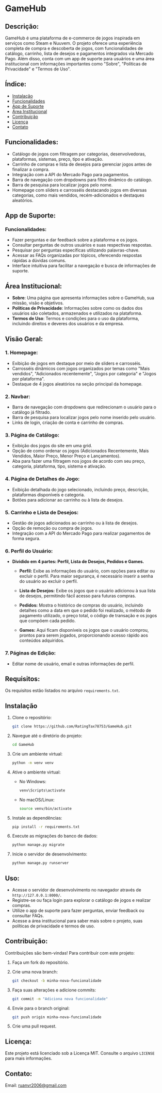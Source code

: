# GameHub

## Descrição:

GameHub é uma plataforma de e-commerce de jogos inspirada em serviços como Steam e Nuuvem. O projeto oferece uma experiência completa de compra e descoberta de jogos, com funcionalidades de catálogo, carrinho, lista de desejos e pagamentos integrados via Mercado Pago. Além disso, conta com um app de suporte para usuários e uma área institucional com informações importantes como "Sobre", "Políticas de Privacidade" e "Termos de Uso".

## Índice:

- [Instalação](#instalação)
- [Funcionalidades](#funcionalidades)
- [App de Suporte](#app-de-suporte)
- [Área Institucional](#área-institucional)
- [Contribuição](#contribuição)
- [Licença](#licença)
- [Contato](#contato)

## Funcionalidades:

- Catálogo de jogos com filtragem por categorias, desenvolvedoras, plataformas, sistemas, preço, tipo e ativação.
- Carrinho de compras e lista de desejos para gerenciar jogos antes de finalizar a compra.
- Integração com a API do Mercado Pago para pagamentos.
- Barra de navegação com dropdowns para filtro dinâmico do catálogo.
- Barra de pesquisa para localizar jogos pelo nome.
- Homepage com sliders e carrosséis destacando jogos em diversas categorias, como mais vendidos, recém-adicionados e destaques aleatórios.

## App de Suporte:

### Funcionalidades:

- Fazer perguntas e dar feedback sobre a plataforma e os jogos.
- Consultar perguntas de outros usuários e suas respectivas respostas.
- Pesquisar por perguntas específicas utilizando palavras-chave.
- Acessar as FAQs organizadas por tópicos, oferecendo respostas rápidas a dúvidas comuns.
- Interface intuitiva para facilitar a navegação e busca de informações de suporte.

## Área Institucional:

- **Sobre**: Uma página que apresenta informações sobre o GameHub, sua missão, visão e objetivos.
- **Políticas de Privacidade**: Informações sobre como os dados dos usuários são coletados, armazenados e utilizados na plataforma.
- **Termos de Uso**: Termos e condições para o uso da plataforma, incluindo direitos e deveres dos usuários e da empresa.

## Visão Geral:

### 1. Homepage:
- Exibição de jogos em destaque por meio de sliders e carrosséis.
- Carrosséis dinâmicos com jogos organizados por temas como "Mais vendidos", "Adicionados recentemente", "Jogos por categoria" e "Jogos por plataforma".
- Destaque de 4 jogos aleatórios na seção principal da homepage.

### 2. Navbar:
- Barra de navegação com dropdowns que redirecionam o usuário para o catálogo já filtrado.
- Barra de pesquisa para localizar jogos pelo nome inserido pelo usuário.
- Links de login, criação de conta e carrinho de compras.

### 3. Página de Catálogo:
- Exibição dos jogos do site em uma grid.
- Opção de como ordenar os jogos (Adicionados Recentemente, Mais Vendidos, Maior Preço, Menor Preço e Lançamentos).
- Aba para fazer uma filtragem nos jogos de acordo com seu preço, categoria, plataforma, tipo, sistema e ativação.

### 4. Página de Detalhes do Jogo:
- Exibição detalhada do jogo selecionado, incluindo preço, descrição, plataformas disponíveis e categoria.
- Botões para adicionar ao carrinho ou à lista de desejos.

### 5. Carrinho e Lista de Desejos:
- Gestão de jogos adicionados ao carrinho ou à lista de desejos.
- Opção de remoção ou compra de jogos.
- Integração com a API do Mercado Pago para realizar pagamentos de forma segura.

### 6. Perfil do Usuário:

- **Dividido em 4 partes: Perfil, Lista de Desejos, Pedidos e Games.**
  
  - **Perfil:** Exibe as informações do usuário, com opções para editar ou excluir o perfil. Para maior segurança, é necessário inserir a senha do usuário ao excluir o perfil.
  
  - **Lista de Desejos:** Exibe os jogos que o usuário adicionou à sua lista de desejos, permitindo fácil acesso para futuras compras.

  - **Pedidos:** Mostra o histórico de compras do usuário, incluindo detalhes como a data em que o pedido foi realizado, o método de pagamento utilizado, o preço total, o código de transação e os jogos que compõem cada pedido.
  
  - **Games:** Aqui ficam disponíveis os jogos que o usuário comprou, prontos para serem jogados, proporcionando acesso rápido aos conteúdos adquiridos.

### 7. Páginas de Edição:
- Editar nome de usuário, email e outras informações de perfil.

## Requisitos:

Os requisitos estão listados no arquivo `requirements.txt`.

## Instalação

1. Clone o repositório:

    ```bash
    git clone https://github.com/RatingTax78753/GameHub.git
    ```

2. Navegue até o diretório do projeto:

    ```bash
    cd GameHub
    ```

3. Crie um ambiente virtual:

    ```bash
    python -m venv venv
    ```

4. Ative o ambiente virtual:
    - No Windows:
        ```bash
        venv\Scripts\activate
        ```
    - No macOS/Linux:
        ```bash
        source venv/bin/activate
        ```

5. Instale as dependências:

    ```bash
    pip install -r requirements.txt
    ```

6. Execute as migrações do banco de dados:

    ```bash
    python manage.py migrate
    ```

7. Inicie o servidor de desenvolvimento:

    ```bash
    python manage.py runserver
    ```

## Uso:

- Acesse o servidor de desenvolvimento no navegador através de `http://127.0.0.1:8000/`.
- Registre-se ou faça login para explorar o catálogo de jogos e realizar compras.
- Utilize o app de suporte para fazer perguntas, enviar feedback ou consultar FAQs.
- Acesse a área institucional para saber mais sobre o projeto, suas políticas de privacidade e termos de uso.

## Contribuição:

Contribuições são bem-vindas! Para contribuir com este projeto:

1. Faça um fork do repositório.
2. Crie uma nova branch:

    ```bash
    git checkout -b minha-nova-funcionalidade
    ```

3. Faça suas alterações e adicione commits:

    ```bash
    git commit -m "Adiciona nova funcionalidade"
    ```

4. Envie para o branch original:

    ```bash
    git push origin minha-nova-funcionalidade
    ```

5. Crie uma pull request.

## Licença:

Este projeto está licenciado sob a Licença MIT. Consulte o arquivo `LICENSE` para mais informações.

## Contato:

Email: ruanvr2006@gmail.com
